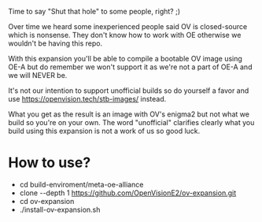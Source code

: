 Time to say "Shut that hole" to some people, right? ;)

Over time we heard some inexperienced people said OV is closed-source which is nonsense. They don't know how to work with OE otherwise we wouldn't be having this repo.

With this expansion you'll be able to compile a bootable OV image using OE-A but do remember we won't support it as we're not a part of OE-A and we will NEVER be.

It's not our intention to support unofficial builds so do yourself a favor and use https://openvision.tech/stb-images/ instead.

What you get as the result is an image with OV's enigma2 but not what we build so you're on your own. The word "unofficial" clarifies clearly what you build using this expansion is not a work of us so good luck.

# How to use?
* cd build-enviroment/meta-oe-alliance
* clone --depth 1 https://github.com/OpenVisionE2/ov-expansion.git
* cd ov-expansion
* ./install-ov-expansion.sh
